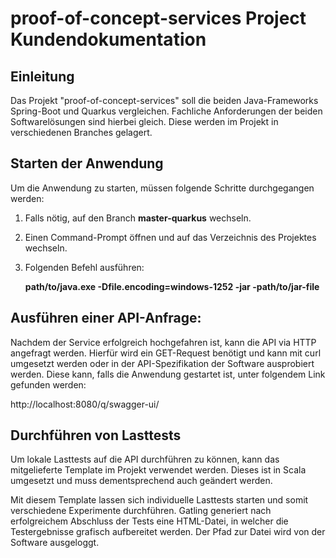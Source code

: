 # proof-of-concept-services Project Kundendokumentation

## Einleitung

Das Projekt "proof-of-concept-services" soll die beiden Java-Frameworks Spring-Boot und Quarkus vergleichen. Fachliche Anforderungen der beiden Softwarelösungen sind hierbei gleich. Diese werden im Projekt in verschiedenen Branches gelagert.

## Starten der Anwendung

Um die Anwendung zu starten, müssen folgende Schritte durchgegangen werden:

1. Falls nötig, auf den Branch **master-quarkus** wechseln.
2. Einen Command-Prompt öffnen und auf das Verzeichnis des Projektes wechseln.
3. Folgenden Befehl ausführen:

   **path/to/java.exe -Dfile.encoding=windows-1252 -jar -path/to/jar-file**

## Ausführen einer API-Anfrage:

Nachdem der Service erfolgreich hochgefahren ist, kann die API via HTTP angefragt werden. Hierfür wird ein GET-Request benötigt und kann mit curl umgesetzt werden oder in der API-Spezifikation der Software ausprobiert werden. Diese kann, falls die Anwendung gestartet ist, unter folgendem Link gefunden werden:

http://localhost:8080/q/swagger-ui/

## Durchführen von Lasttests

Um lokale Lasttests auf die API durchführen zu können, kann das mitgelieferte Template im Projekt verwendet werden. Dieses ist in Scala umgesetzt und muss dementsprechend auch geändert werden.

Mit diesem Template lassen sich individuelle Lasttests starten und somit verschiedene Experimente durchführen. Gatling generiert nach erfolgreichem Abschluss der Tests eine HTML-Datei, in welcher die Testergebnisse grafisch aufbereitet werden. Der Pfad zur Datei wird von der Software ausgeloggt.

